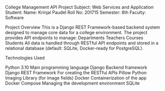 College Management API Project
Subject: Web Services and Application
Student: 
Name: Krinjal Paudel
Roll No: 201715
Semester: 8th
Faculty: Software

Project Overview
This is a Django REST Framework-based backend system designed to manage core data for a college environment. The project provides API endpoints to manage:
Departments 
Teachers
Courses 
Students
All data is handled through RESTful API endpoints and stored in a relational database (default: SQLite, Docker-ready for PostgreSQL).

Technologies Used

Python 3.10	Main programming language
Django	Backend framework
Django REST Framework	For creating the RESTful APIs
Pillow	Python Imaging Library (for image fields)
Docker	Containerization of the app
Docker Compose	Managing the development environment
SQLite
